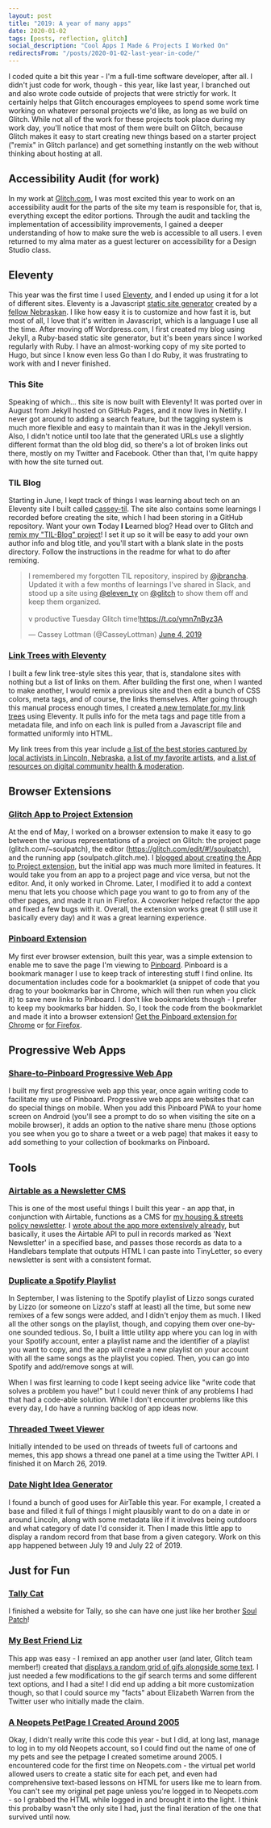 ```yaml
---
layout: post
title: "2019: A year of many apps"
date: 2020-01-02
tags: [posts, reflection, glitch]
social_description: "Cool Apps I Made & Projects I Worked On"
redirectsFrom: "/posts/2020-01-02-last-year-in-code/"
---
```


I coded quite a bit this year - I'm a full-time software developer, after all. I didn't just code for work, though - this year, like last year, I branched out and also wrote code outside of projects that were strictly for work. It certainly helps that Glitch encourages employees to spend some work time working on whatever personal projects we'd like, as long as we build on Glitch. While not all of the work for these projects took place during my work day, you'll notice that most of them were built on Glitch, because Glitch makes it easy to start creating new things based on a starter project ("remix" in Glitch parlance) and get something instantly on the web without thinking about hosting at all.

## Accessibility Audit (for work)

In my work at [Glitch.com](https://glitch.com), I was most excited this year to work on an accessibility audit for the parts of the site my team is responsible for, that is, everything except the editor portions. Through the audit and tackling the implementation of accessibility improvements, I gained a deeper understanding of how to make sure the web is accessible to all users. I even returned to my alma mater as a guest lecturer on accessibility for a Design Studio class.

## Eleventy

This year was the first time I used [Eleventy](https://www.11ty.dev/docs/), and I ended up using it for a lot of different sites. Eleventy is a Javascript [static site generator](https://davidwalsh.name/introduction-static-site-generators) created by a [fellow Nebraskan](https://twitter.com/zachleat). I like how easy it is to customize and how fast it is, but most of all, I love that it's written in Javascript, which is a language I use all the time. After moving off Wordpress.com, I first created my blog using Jekyll, a Ruby-based static site generator, but it's been years since I worked regularly with Ruby. I have an almost-working copy of my site ported to Hugo, but since I know even less Go than I do Ruby, it was frustrating to work with and I never finished.

### This Site

Speaking of which... this site is now built with Eleventy! It was ported over in August from Jekyll hosted on GitHub Pages, and it now lives in Netlify. I never got around to adding a search feature, but the tagging system is much more flexible and easy to maintain than it was in the Jekyll version. Also, I didn't notice until too late that the generated URLs use a slightly different format than the old blog did, so there's a lot of broken links out there, mostly on my Twitter and Facebook. Other than that, I'm quite happy with how the site turned out.

### TIL Blog

Starting in June, I kept track of things I was learning about tech on an Eleventy site I built called [cassey-til](http://cassey-til.glitch.me/). The site also contains some learnings I recorded before creating the site, which I had been storing in a GitHub repository. Want your own **T**oday **I** **L**earned blog? Head over to Glitch and [remix my "TIL-Blog" project](https://glitch.com/~til-blog/)! I set it up so it will be easy to add your own author info and blog title, and you'll start with a blank slate in the posts directory. Follow the instructions in the readme for what to do after remixing.

<blockquote class="twitter-tweet"><p lang="en" dir="ltr">I remembered my forgotten TIL repository, inspired by <a href="https://twitter.com/jbrancha?ref_src=twsrc%5Etfw">@jbrancha</a>. Updated it with a few months of learnings I&#39;ve shared in Slack, and stood up a site using <a href="https://twitter.com/eleven_ty?ref_src=twsrc%5Etfw">@eleven_ty</a> on <a href="https://twitter.com/glitch?ref_src=twsrc%5Etfw">@glitch</a> to show them off and keep them organized. <br><br>v productive Tuesday Glitch time!<a href="https://t.co/ymn7nByz3A">https://t.co/ymn7nByz3A</a></p>&mdash; Cassey Lottman (@CasseyLottman) <a href="https://twitter.com/CasseyLottman/status/1135987812258463744?ref_src=twsrc%5Etfw">June 4, 2019</a></blockquote> <script async src="https://platform.twitter.com/widgets.js" charset="utf-8"></script>

### [Link Trees with Eleventy](https://glitch.com/~link-tree-11ty)

I built a few link tree-style sites this year, that is, standalone sites with nothing but a list of links on them. After building the first one, when I wanted to make another, I would remix a previous site and then edit a bunch of CSS colors, meta tags, and of course, the links themselves. After going through this manual process enough times, I created [a new template for my link trees](https://glitch.com/~link-tree-11ty) using Eleventy. It pulls info for the meta tags and page title from a metadata file, and info on each link is pulled from a Javascript file and formatted uniformly into HTML.

My link trees from this year include [a list of the best stories captured by local activists in Lincoln, Nebraska](https://lincoln-politics.glitch.me/), [a list of my favorite artists](https://art-i-like.glitch.me/), and [a list of resources on digital community health & moderation](https://casseys-community-health-resources.glitch.me/).

## Browser Extensions

### [Glitch App to Project Extension](https://glitch.com/~app-to-project-extension)

At the end of May, I worked on a browser extension to make it easy to go between the various representations of a project on Glitch: the project page (glitch.com/~soulpatch), the editor (https://glitch.com/edit/#!/soulpatch), and the running app (soulpatch.glitch.me). I [blogged about creating the App to Project extension](https://www.cassey.dev/posts/2019-05-30-glitch-app-to-project-ext/), but the initial app was much more limited in features. It would take you from an app to a project page and vice versa, but not the editor. And, it only worked in Chrome. Later, I modified it to add a context menu that lets you choose which page you want to go to from any of the other pages, and made it run in Firefox. A coworker helped refactor the app and fixed a few bugs with it. Overall, the extension works great (I still use it basically every day) and it was a great learning experience.

### [Pinboard Extension](https://pinboard-extension.glitch.me/)

My first ever browser extension, built this year, was a simple extension to enable me to save the page I'm viewing to [Pinboard](https://pinboard.in). Pinboard is a bookmark manager I use to keep track of interesting stuff I find online. Its documentation includes code for a bookmarklet (a snippet of code that you drag to your bookmarks bar in Chrome, which will then run when you click it) to save new links to Pinboard. I don't like bookmarklets though - I prefer to keep my bookmarks bar hidden. So, I took the code from the bookmarklet and made it into a browser extension! [Get the Pinboard extension for Chrome](https://chrome.google.com/webstore/detail/pinboard-it/mafapkanfcjklkaloepbphjpmfefobbj) or [for Firefox](https://addons.mozilla.org/en-US/firefox/addon/add-to-pinboard/).

## Progressive Web Apps

### [Share-to-Pinboard Progressive Web App](https://pinboard-pwa.glitch.me/)

I built my first progressive web app this year, once again writing code to facilitate my use of Pinboard. Progressive web apps are websites that can do special things on mobile. When you add this Pinboard PWA to your home screen on Android (you'll see a prompt to do so when visiting the site on a mobile browser), it adds an option to the native share menu (those options you see when you go to share a tweet or a web page) that makes it easy to add something to your collection of bookmarks on Pinboard.

## Tools

### [Airtable as a Newsletter CMS](https://airtable-newsletter-cms.glitch.me/)

This is one of the most useful things I built this year - an app that, in conjunction with Airtable, functions as a CMS for [my housing & streets policy newsletter](https://tinyletter.com/cassey). I [wrote about the app more extensively already](https://dev.to/casseylottman/building-a-mini-cms-with-node-handlebars-and-airtable-128p), but basically, it uses the Airtable API to pull in records marked as 'Next Newsletter' in a specified base, and passes those records as data to a Handlebars template that outputs HTML I can paste into TinyLetter, so every newsletter is sent with a consistent format.

### [Duplicate a Spotify Playlist](https://copy-spotify-playlist.glitch.me/)

In September, I was listening to the Spotify playlist of Lizzo songs curated by Lizzo (or someone on Lizzo's staff at least) all the time, but some new remixes of a few songs were added, and I didn't enjoy them as much. I liked all the other songs on the playlist, though, and copying them over one-by-one sounded tedious. So, I built a little utility app where you can log in with your Spotify account, enter a playlist name and the identifier of a playlist you want to copy, and the app will create a new playlist on your account with all the same songs as the playlist you copied. Then, you can go into Spotify and add/remove songs at will.

When I was first learning to code I kept seeing advice like "write code that solves a problem you have!" but I could never think of any problems I had that had a code-able solution. While I don't encounter problems like this every day, I do have a running backlog of app ideas now.

### [Threaded Tweet Viewer](https://tweet-thread-show.glitch.me/)

Initially intended to be used on threads of tweets full of cartoons and memes, this app shows a thread one panel at a time using the Twitter API. I finished it on March 26, 2019.

### [Date Night Idea Generator](https://lnk-dates.glitch.me/)

I found a bunch of good uses for AirTable this year. For example, I created a base and filled it full of things I might plausibly want to do on a date in or around Lincoln, along with some metadata like if it involves being outdoors and what category of date I'd consider it. Then I made this little app to display a random record from that base from a given category. Work on this app happened between July 19 and July 22 of 2019.

## Just for Fun

### [Tally Cat](https://tally-cat.glitch.me/)

I finished a website for Tally, so she can have one just like her brother [Soul Patch](https://soulpatch.glitch.me)!

### [My Best Friend Liz](https://best-friend-liz.glitch.me/)

This app was easy - I remixed an app another user (and later, Glitch team member!) created that [displays a random grid of gifs alongside some text](http://celebrate.glitch.me/). I just needed a few modifications to the gif search terms and some different text options, and I had a site! I did end up adding a bit more customization though, so that I could source my "facts" about Elizabeth Warren from the Twitter user who initially made the claim.

### [A Neopets PetPage I Created Around 2005](https://dearlisathegreat.glitch.me/)

Okay, I didn't really write this code this year - but I did, at long last, manage to log in to my old Neopets account, so I could find out the name of one of my pets and see the petpage I created sometime around 2005. I encountered code for the first time on Neopets.com - the virtual pet world allowed users to create a static site for each pet, and even had comprehensive text-based lessons on HTML for users like me to learn from. You can't see my original pet page unless you're logged in to Neopets.com - so I grabbed the HTML while logged in and brought it into the light. I think this probalby wasn't the only site I had, just the final iteration of the one that survived until now.
